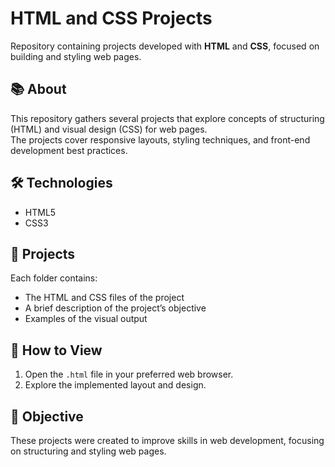 # HTML and CSS Projects

Repository containing projects developed with **HTML** and **CSS**, focused on building and styling web pages.

## 📚 About
This repository gathers several projects that explore concepts of structuring (HTML) and visual design (CSS) for web pages.  
The projects cover responsive layouts, styling techniques, and front-end development best practices.

## 🛠 Technologies
- HTML5  
- CSS3  

## 📂 Projects
Each folder contains:  
- The HTML and CSS files of the project  
- A brief description of the project’s objective  
- Examples of the visual output

## 🚀 How to View
1. Open the `.html` file in your preferred web browser.  
2. Explore the implemented layout and design.

## 🎯 Objective
These projects were created to improve skills in web development, focusing on structuring and styling web pages.

